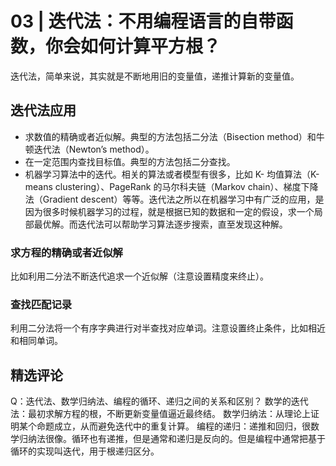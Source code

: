 # 03 | 迭代法：不用编程语言的自带函数，你会如何计算平方根？

迭代法，简单来说，其实就是不断地用旧的变量值，递推计算新的变量值。

## 迭代法应用

- 求数值的精确或者近似解。典型的方法包括二分法（Bisection method）和牛顿迭代法（Newton’s method）。
- 在一定范围内查找目标值。典型的方法包括二分查找。
- 机器学习算法中的迭代。相关的算法或者模型有很多，比如 K- 均值算法（K-means clustering）、PageRank 的马尔科夫链（Markov chain）、梯度下降法（Gradient descent）等等。迭代法之所以在机器学习中有广泛的应用，是因为很多时候机器学习的过程，就是根据已知的数据和一定的假设，求一个局部最优解。而迭代法可以帮助学习算法逐步搜索，直至发现这种解。

### 求方程的精确或者近似解

比如利用二分法不断迭代追求一个近似解（注意设置精度来终止）。

### 查找匹配记录

利用二分法将一个有序字典进行对半查找对应单词。注意设置终止条件，比如相近和相同单词。

## 精选评论

Q：迭代法、数学归纳法、编程的循环、递归之间的关系和区别？
数学的迭代法：最初求解方程的根，不断更新变量值逼近最终结。
数学归纳法：从理论上证明某个命题成立，从而避免迭代中的重复计算。
编程的递归：递推和回归，很数学归纳法很像。循环也有递推，但是通常和递归是反向的。但是编程中通常把基于循环的实现叫迭代，用于根递归区分。
